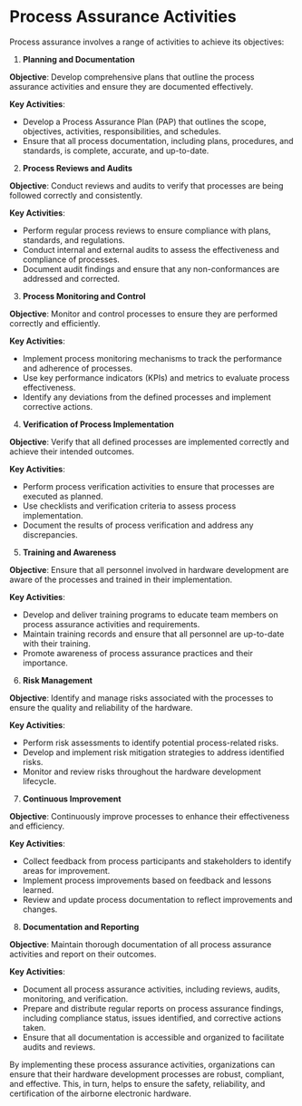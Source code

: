 # Process Assurance Activities

Process assurance involves a range of activities to achieve its objectives:

1. **Planning and Documentation**

**Objective**: Develop comprehensive plans that outline the process assurance activities and ensure they are documented effectively.

**Key Activities**:

- Develop a Process Assurance Plan (PAP) that outlines the scope, objectives, activities, responsibilities, and schedules.
- Ensure that all process documentation, including plans, procedures, and standards, is complete, accurate, and up-to-date.

2. **Process Reviews and Audits**

**Objective**: Conduct reviews and audits to verify that processes are being followed correctly and consistently.

**Key Activities**:

- Perform regular process reviews to ensure compliance with plans, standards, and regulations.
- Conduct internal and external audits to assess the effectiveness and compliance of processes.
- Document audit findings and ensure that any non-conformances are addressed and corrected.

3. **Process Monitoring and Control**

**Objective**: Monitor and control processes to ensure they are performed correctly and efficiently.

**Key Activities**:

- Implement process monitoring mechanisms to track the performance and adherence of processes.
- Use key performance indicators (KPIs) and metrics to evaluate process effectiveness.
- Identify any deviations from the defined processes and implement corrective actions.

4. **Verification of Process Implementation**

**Objective**: Verify that all defined processes are implemented correctly and achieve their intended outcomes.

**Key Activities**:

- Perform process verification activities to ensure that processes are executed as planned.
- Use checklists and verification criteria to assess process implementation.
- Document the results of process verification and address any discrepancies.

5. **Training and Awareness**

**Objective**: Ensure that all personnel involved in hardware development are aware of the processes and trained in their implementation.

**Key Activities**:

- Develop and deliver training programs to educate team members on process assurance activities and requirements.
- Maintain training records and ensure that all personnel are up-to-date with their training.
- Promote awareness of process assurance practices and their importance.

6. **Risk Management**

**Objective**: Identify and manage risks associated with the processes to ensure the quality and reliability of the hardware.

**Key Activities**:

- Perform risk assessments to identify potential process-related risks.
- Develop and implement risk mitigation strategies to address identified risks.
- Monitor and review risks throughout the hardware development lifecycle.

7. **Continuous Improvement**

**Objective**: Continuously improve processes to enhance their effectiveness and efficiency.

**Key Activities**:

- Collect feedback from process participants and stakeholders to identify areas for improvement.
- Implement process improvements based on feedback and lessons learned.
- Review and update process documentation to reflect improvements and changes.

8. **Documentation and Reporting**

**Objective**: Maintain thorough documentation of all process assurance activities and report on their outcomes.

**Key Activities**:

- Document all process assurance activities, including reviews, audits, monitoring, and verification.
- Prepare and distribute regular reports on process assurance findings, including compliance status, issues identified, and corrective actions taken.
- Ensure that all documentation is accessible and organized to facilitate audits and reviews.

By implementing these process assurance activities, organizations can ensure that their hardware development processes are robust, compliant, and effective. This, in turn, helps to ensure the safety, reliability, and certification of the airborne electronic hardware.
